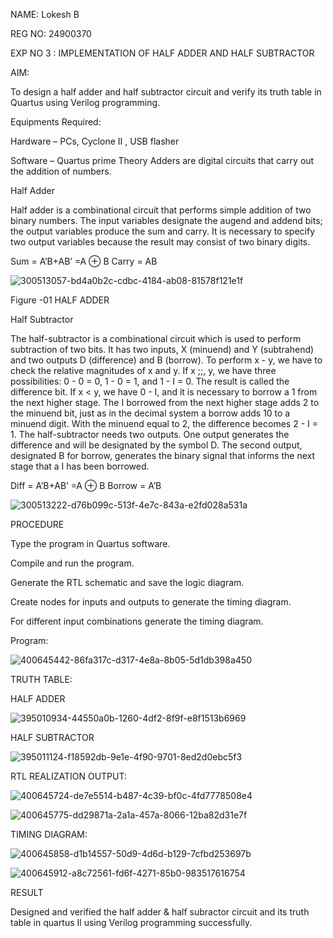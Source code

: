 NAME: Lokesh B

REG NO: 24900370

EXP NO 3 : IMPLEMENTATION OF HALF ADDER AND HALF SUBTRACTOR

AIM:

To design a half adder and half subtractor circuit and verify its truth table in Quartus using Verilog programming.

Equipments Required:

Hardware – PCs, Cyclone II , USB flasher

Software – Quartus prime Theory Adders are digital circuits that carry out the addition of numbers.

Half Adder

Half adder is a combinational circuit that performs simple addition of two binary numbers. The input variables designate the augend and addend bits; the output variables produce the sum and carry. It is necessary to specify two output variables because the result may consist of two binary digits.

Sum = A’B+AB’ =A ⊕ B Carry = AB

![300513057-bd4a0b2c-cdbc-4184-ab08-81578f121e1f](https://github.com/user-attachments/assets/aa1e0b79-1c30-4023-ac4a-67edfd4c2ca9)


Figure -01 HALF ADDER

Half Subtractor

The half-subtractor is a combinational circuit which is used to perform subtraction of two bits. It has two inputs, X (minuend) and Y (subtrahend) and two outputs D (difference) and B (borrow). To perform x - y, we have to check the relative magnitudes of x and y. If x ;;, y, we have three possibilities: 0 - 0 = 0, 1 - 0 = 1, and 1 - I = 0. The result is called the difference bit. If x < y, we have 0 - I, and it is necessary to borrow a 1 from the next higher stage. The I borrowed from the next higher stage adds 2 to the minuend bit, just as in the decimal system a borrow adds 10 to a minuend digit. With the minuend equal to 2, the difference becomes 2 - I = 1. The half-subtractor needs two outputs. One output generates the difference and will be designated by the symbol D. The second output, designated B for borrow, generates the binary signal that informs the next stage that a I has been borrowed.

Diff = A’B+AB’ =A ⊕ B Borrow = A’B

![300513222-d76b099c-513f-4e7c-843a-e2fd028a531a](https://github.com/user-attachments/assets/b3ab6e84-939b-4f46-8d80-da06a0b8b73b)


PROCEDURE

Type the program in Quartus software.

Compile and run the program.

Generate the RTL schematic and save the logic diagram.

Create nodes for inputs and outputs to generate the timing diagram.

For different input combinations generate the timing diagram.

Program:

![400645442-86fa317c-d317-4e8a-8b05-5d1db398a450](https://github.com/user-attachments/assets/d67eaabb-bd18-4023-8c5b-bb93a684532d)


TRUTH TABLE:

HALF ADDER

![395010934-44550a0b-1260-4df2-8f9f-e8f1513b6969](https://github.com/user-attachments/assets/2a8fa6ff-0801-46cd-8dd4-4514456d7e1a)

HALF SUBTRACTOR

![395011124-f18592db-9e1e-4f90-9701-8ed2d0ebc5f3](https://github.com/user-attachments/assets/ed3825f0-d691-4517-8822-04e0d4ea9695)

RTL REALIZATION OUTPUT:

![400645724-de7e5514-b487-4c39-bf0c-4fd7778508e4](https://github.com/user-attachments/assets/ca62fbfe-49ab-4ea9-8b45-e68bfd110f9b)


![400645775-dd29871a-2a1a-457a-8066-12ba82d31e7f](https://github.com/user-attachments/assets/50d8f3ae-7dbf-46a3-a892-24cab8ad3f32)


TIMING DIAGRAM:

![400645858-d1b14557-50d9-4d6d-b129-7cfbd253697b](https://github.com/user-attachments/assets/f8afa534-1cb0-45c3-ba67-002c8e3af780)


![400645912-a8c72561-fd6f-4271-85b0-983517616754](https://github.com/user-attachments/assets/634d006c-424c-4a08-9c7e-d6e2bb8ba538)


RESULT

Designed and verified the half adder & half subractor circuit and its truth table in quartus Il using Verilog programming successfully.
